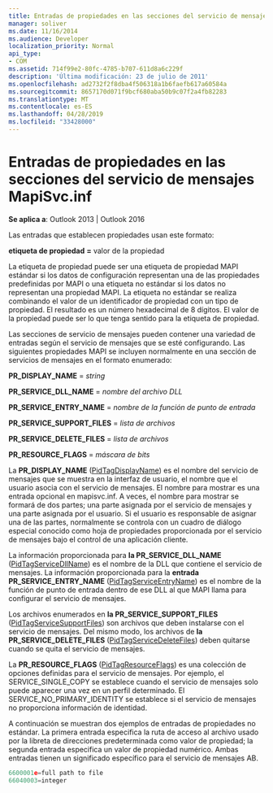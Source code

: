 ```yaml
---
title: Entradas de propiedades en las secciones del servicio de mensajes MapiSvc.inf
manager: soliver
ms.date: 11/16/2014
ms.audience: Developer
localization_priority: Normal
api_type:
- COM
ms.assetid: 714f99e2-80fc-4785-b707-611d8a6c229f
description: 'Última modificación: 23 de julio de 2011'
ms.openlocfilehash: ad2732f2f8dba4f506318a1b6faefb617a60584a
ms.sourcegitcommit: 8657170d071f9bcf680aba50b9c07f2a4fb82283
ms.translationtype: MT
ms.contentlocale: es-ES
ms.lasthandoff: 04/28/2019
ms.locfileid: "33428000"
---
```

# <a name="property-entries-in-mapisvcinf-message-service-sections"></a>Entradas de propiedades en las secciones del servicio de mensajes MapiSvc.inf

  
  
**Se aplica a**: Outlook 2013 | Outlook 2016 
  
Las entradas que establecen propiedades usan este formato:
  
 **etiqueta de propiedad** **=** valor de la propiedad 
  
La etiqueta de propiedad puede ser una etiqueta de propiedad MAPI estándar si los datos de configuración representan una de las propiedades predefinidas por MAPI o una etiqueta no estándar si los datos no representan una propiedad MAPI. La etiqueta no estándar se realiza combinando el valor de un identificador de propiedad con un tipo de propiedad. El resultado es un número hexadecimal de 8 dígitos. El valor de la propiedad puede ser lo que tenga sentido para la etiqueta de propiedad. 
  
Las secciones de servicio de mensajes pueden contener una variedad de entradas según el servicio de mensajes que se esté configurando. Las siguientes propiedades MAPI se incluyen normalmente en una sección de servicios de mensajes en el formato enumerado:
  
 **PR_DISPLAY_NAME**  =   _string_
  
 **PR_SERVICE_DLL_NAME**  =   _nombre del archivo DLL_
  
 **PR_SERVICE_ENTRY_NAME**  =   _nombre de la función de punto de entrada_
  
 **PR_SERVICE_SUPPORT_FILES**  =   _lista de archivos_
  
 **PR_SERVICE_DELETE_FILES**  =   _lista de archivos_
  
 **PR_RESOURCE_FLAGS**  =   _máscara de bits_
  
La **PR_DISPLAY_NAME** ([PidTagDisplayName](pidtagdisplayname-canonical-property.md)) es el nombre del servicio de mensajes que se muestra en la interfaz de usuario, el nombre que el usuario asocia con el servicio de mensajes. El nombre para mostrar es una entrada opcional en mapisvc.inf. A veces, el nombre para mostrar se formará de dos partes; una parte asignada por el servicio de mensajes y una parte asignada por el usuario. Si el usuario es responsable de asignar una de las partes, normalmente se controla con un cuadro de diálogo especial conocido como hoja de propiedades proporcionada por el servicio de mensajes bajo el control de una aplicación cliente. 
  
La información proporcionada para **la PR_SERVICE_DLL_NAME** ([PidTagServiceDllName](pidtagservicedllname-canonical-property.md)) es el nombre de la DLL que contiene el servicio de mensajes. La información proporcionada para la **entrada PR_SERVICE_ENTRY_NAME** ([PidTagServiceEntryName](pidtagserviceentryname-canonical-property.md)) es el nombre de la función de punto de entrada dentro de ese DLL al que MAPI llama para configurar el servicio de mensajes. 
  
Los archivos enumerados en **la PR_SERVICE_SUPPORT_FILES** ([PidTagServiceSupportFiles](pidtagservicesupportfiles-canonical-property.md)) son archivos que deben instalarse con el servicio de mensajes. Del mismo modo, los archivos de **la PR_SERVICE_DELETE_FILES** ([PidTagServiceDeleteFiles](pidtagservicedeletefiles-canonical-property.md)) deben quitarse cuando se quita el servicio de mensajes. 
  
La **PR_RESOURCE_FLAGS** ([PidTagResourceFlags](pidtagresourceflags-canonical-property.md)) es una colección de opciones definidas para el servicio de mensajes. Por ejemplo, el SERVICE_SINGLE_COPY se establece cuando el servicio de mensajes solo puede aparecer una vez en un perfil determinado. El SERVICE_NO_PRIMARY_IDENTITY se establece si el servicio de mensajes no proporciona información de identidad. 
  
A continuación se muestran dos ejemplos de entradas de propiedades no estándar. La primera entrada especifica la ruta de acceso al archivo usado por la libreta de direcciones predeterminada como valor de propiedad; la segunda entrada especifica un valor de propiedad numérico. Ambas entradas tienen un significado específico para el servicio de mensajes AB.
  
```cpp
6600001e=full path to file
66040003=integer

```


